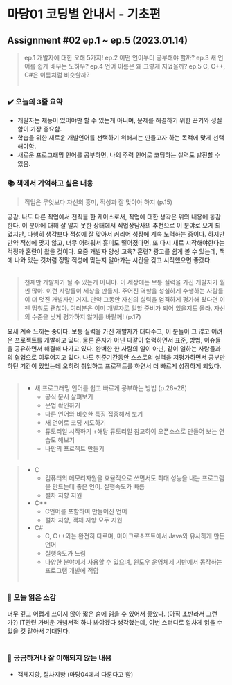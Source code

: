 # 마당01 코딩별 안내서 - 기초편
## Assignment #02 ep.1 ~ ep.5 (2023.01.14)
> ep.1 개발자에 대한 오해 5가지!
> ep.2 어떤 언어부터 공부해야 할까?
> ep.3 새 언어를 쉽게 배우는 노하우?
> ep.4 언어 이름은 왜 그렇게 지었을까?
> ep.5 C, C++, C#은 이름처럼 비슷할까?
<br><br>

### ✔️ 오늘의 3줄 요약

* 개발자는 재능이 있어야만 할 수 있는게 아니며, 문제를 해결하기 위한 끈기와 성실함이 가장 중요함.
* 학습을 위한 새로운 개발언어를 선택하기 위해서는 만들고자 하는 목적에 맞게 선택해야함.
* 새로운 프로그래밍 언어를 공부하면, 나의 주력 언어로 코딩하는 실력도 발전할 수 있음.

### 📚 책에서 기억하고 싶은 내용

> 직업은 무엇보다 자신의 흥미, 적성과 잘 맞아야 하지 (p.15)

공감. 나도 다른 직업에서 전직을 한 케이스로서, 직업에 대한 생각은 위의 내용에 동감한다. 이 분야에 대해 잘 알지 못한 상태에서 직업상담사의 추천으로 이 분야로 오게 되었지만, 다행히 생각보다 적성에 잘 맞아서 커리어 성장에 계속 노력하는 중이다. 하지만 만약 적성에 맞지 않고, 너무 어려워서 흥미도 떨어졌다면, 또 다시 새로 시작해야한다는 걱정과 혼란이 왔을 것이다. 요즘 개발자 양성 교육? 훈련? 광고를 쉽게 볼 수 있는데, 책에 나와 있는 것처럼 정말 적성에 맞는지 알아가는 시간을 갖고 시작했으면 좋겠다.
<br><br>

> 천재만 개발자가 될 수 있는게 아니야. 이 세상에는 보통 실력을 가진 개발자가 훨씬 많아. 이런 사람들이 세상을 만들지. 주어진 역할을 성실하게 수행하는 사람들이 더 멋진 개발자인 거지. 만약 그동안 자신의 실력을 엄격하게 평가해 왔다면 이젠 멈춰도 괜찮아. 여러분은 이미 개발자로 일할 준비가 되어 있을지도 몰라. 자신의 수준을 낮게 평가하지 않기를 바랄께! (p.17)

요새 계속 느끼는 중이다. 보통 실력을 가진 개발자가 대다수고, 이 분들이 그 많고 어려운 프로젝트를 개발하고 있다. 물론 혼자가 아닌 다같이 협력하면서 표준, 방법, 이슈들을 공유하면서 해결해 나가고 있다. 완벽한 한 사람의 일이 아닌, 같이 일하는 사람들과의 협업으로 이루어지고 있다. 나도 취준기간동안 스스로의 실력을 저평가하면서 공부만 하던 기간이 있었는데 오히려 취업하고 프로젝트를 하면서 더 빠르게 성장하게 되었다.
<br><br>

> * 새 프로그래밍 언어를 쉽고 빠르게 공부하는 방법 (p.26~28)
>   * 공식 문서 살펴보기
>   * 문법 확인하기
>   * 다른 언어와 비슷한 특징 집중해서 보기
>   * 새 언어로 코딩 시도하기 
>   * 튜토리얼 시작하기  +해당 튜토리얼 참고하여 오픈소스로 만들어 보는 연습도 해보기
>   * 나만의 프로젝트 만들기
<br><br>

> * C
>   * 컴퓨터의 메모리자원을 효율적으로 쓰면서도 최대 성능을 내는 프로그램을 만드는데 좋은 언어. 실행속도가 빠름
>   * 절차 지향 지원
> * C++
>   * C언어를 포함하여 만들어진 언어
>   * 절차 지향, 객체 지향 모두 지원
> * C#
>   * C, C++와는 완전히 다르며, 마이크로소프트에서 Java와 유사하게 만든 언어
>   * 실행속도가 느림
>   * 다양한 분야에서 사용할 수 있으며, 윈도우 운영체제 기반에서 동작하는 프로그램 개발에 적합
<br><br>

### 🤔 오늘 읽은 소감
너무 깊고 어렵게 쓰이지 않아 짧은 숨에 읽을 수 있어서 좋았다. (아직 초반라서 그런가?) IT관련 가벼운 개념서적 하나 봐야겠다 생각했는데, 이번 스터디로 알차게 읽을 수 있을 것 같아서 기대된다.
<br><br>

### 🧩 궁금하거나 잘 이해되지 않는 내용

* 객체지향, 절차지향 (마당04에서 다룬다고 함)
